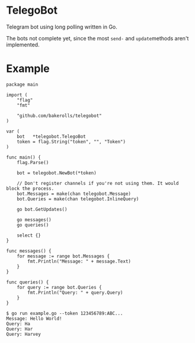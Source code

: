 # TelegoBot

Telegram bot using long polling written in Go.

The bots not complete yet, since the most `send-` and `update`methods aren't implemented.

# Example

```
package main

import (
	"flag"
	"fmt"

	"github.com/bakerolls/telegobot"
)

var (
	bot   *telegobot.TelegoBot
	token = flag.String("token", "", "Token")
)

func main() {
	flag.Parse()

	bot = telegobot.NewBot(*token)

	// Don't register channels if you're not using them. It would block the process.
	bot.Messages = make(chan telegobot.Message)
	bot.Queries = make(chan telegobot.InlineQuery)

	go bot.GetUpdates()

	go messages()
	go queries()

	select {}
}

func messages() {
	for message := range bot.Messages {
		fmt.Println("Message: " + message.Text)
	}
}

func queries() {
	for query := range bot.Queries {
		fmt.Println("Query: " + query.Query)
	}
}
```

```
$ go run example.go --token 123456789:ABC...
Message: Hello World!
Query: Ha
Query: Har
Query: Harvey
```